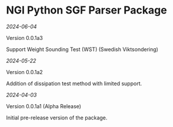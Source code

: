 # NGI Python SGF Parser Package


_2024-06-04_

Version 0.0.1a3

Support Weight Sounding Test (WST) (Swedish Viktsondering)

_2024-05-22_

Version 0.0.1a2

Addition of dissipation test method with limited support.


_2024-04-03_

Version 0.0.1a1 (Alpha Release)

Initial pre-release version of the package.
